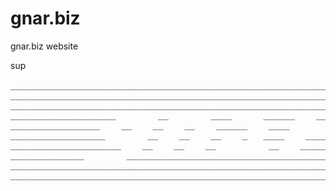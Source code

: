 # gnar.biz
gnar.biz website

sup

<pre>
_______________________________________________________________________________
_______________________________________________________________________________
_______________________________________________________________________________
____________________        __        ____      ______    __    _______________
_________________    __    __    __    ______    ____       ___________________
__________________        __    __    __    _   ____    _______________________
_____________________    __    __    __          __    ________________________
______________        _________________________________________________________
_______________________________________________________________________________
_______________________________________________________________________________
___________________________________________________________________________.biz
</pre>
